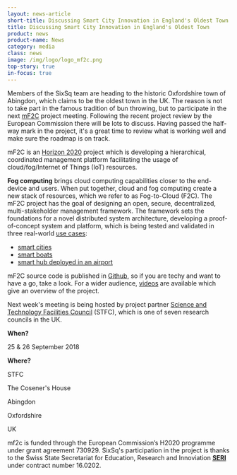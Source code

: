 ```yaml
---
layout: news-article
short-title: Discussing Smart City Innovation in England's Oldest Town
title: Discussing Smart City Innovation in England's Oldest Town
product: news
product-name: News
category: media
class: news
image: /img/logo/logo_mf2c.png
top-story: true	
in-focus: true
---
```


Members of the SixSq team are heading to the historic Oxfordshire town of Abingdon, which claims to be the oldest town in the UK. The reason is not to take part in the famous tradition of bun throwing, but to participate in the next [mF2C](http://www.mf2c-project.eu/) project meeting. Following the recent project review by the European Commission there will be lots to discuss. Having passed the half-way mark in the project, it's a great time to review what is working well and make sure the roadmap is on track.

mF2C is  an [Horizon 2020](https://ec.europa.eu/programmes/horizon2020/en/) project which is developing a hierarchical, coordinated management platform facilitating the usage of cloud/fog/Internet of Things (IoT) resources.

**Fog computing** brings cloud computing capabilities closer to the end-device and users. When put together, cloud and fog computing create a new stack of resources, which we refer to as Fog-to-Cloud (F2C). The mF2C project has the goal of designing an open, secure, decentralized, multi-stakeholder management framework. The framework sets the foundations for a novel distributed system architecture, developing a proof-of-concept system and platform, which is being tested and validated in three real-world [use cases](http://www.mf2c-project.eu/use-cases/):

- [smart cities](http://www.mf2c-project.eu/use-case-1-emergency-situation-management-in-smart-city-esm/)
- [smart boats](http://www.mf2c-project.eu/use-case-2-sentinel-smart-boat-use-case/)
- [smart hub deployed in an airport](http://www.mf2c-project.eu/use-case-3-the-smart-fog-hub-service-in-airports/)



mF2C source code is published in [Github](https://github.com/mF2C/), so if you are techy and want to have a go, take a look. For a wider audience, [videos](https://www.youtube.com/channel/UCHLm6stUM9UaOw66Qn3dwdQ/featured) are available which give an overview of the project.

Next week's meeting is being hosted by project partner [Science and Technology Facilities Council](https://stfc.ukri.org/) (STFC), which is one of seven research councils in the UK. 

**When?**

25 & 26 September 2018

**Where?** 

STFC

The Cosener's House

Abingdon

Oxfordshire 

UK


mf2c is funded through the European Commission’s H2020 programme under grant agreement 730929. SixSq's participation in the project is thanks to the Swiss State Secretariat for Education, Research and Innoviation **[SERI](https://www.sbfi.admin.ch/sbfi/en/home.html)** under contract number 16.0202.



